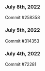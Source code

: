 ### July 8th, 2022

Commit #258358

### July 5th, 2022

Commit #314353


### July 4th, 2022

Commit #72281
